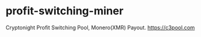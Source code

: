 # profit-switching-miner
Cryptonight Profit Switching Pool, Monero(XMR) Payout.  https://c3pool.com
